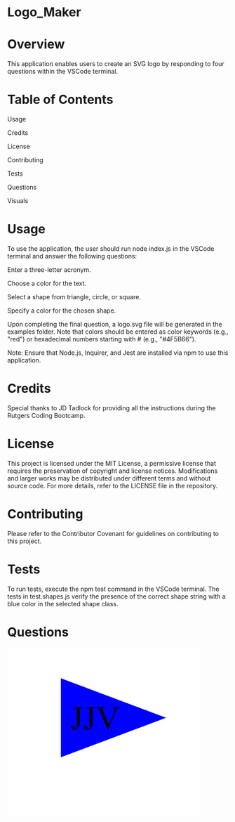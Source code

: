 # Logo_Maker


# Overview

This application enables users to create an SVG logo by responding to four questions within the VSCode terminal.


# Table of Contents

Usage

Credits

License

Contributing

Tests

Questions

Visuals


# Usage

To use the application, the user should run node index.js in the VSCode terminal and answer the following questions:

Enter a three-letter acronym.

Choose a color for the text.

Select a shape from triangle, circle, or square.

Specify a color for the chosen shape.


Upon completing the final question, a logo.svg file will be generated in the examples folder. Note that colors should be entered as color keywords (e.g., "red") or hexadecimal numbers starting with # (e.g., "#4F5B66").


Note: Ensure that Node.js, Inquirer, and Jest are installed via npm to use this application.


# Credits

Special thanks to JD Tadlock for providing all the instructions during the Rutgers Coding Bootcamp.


# License

This project is licensed under the MIT License, a permissive license that requires the preservation of copyright and license notices. Modifications and larger works may be distributed under different terms and without source code. For more details, refer to the LICENSE file in the repository.


# Contributing

Please refer to the Contributor Covenant for guidelines on contributing to this project.


# Tests

To run tests, execute the npm test command in the VSCode terminal. The tests in test.shapes.js verify the presence of the correct shape string with a blue color in the selected shape class.


# Questions


![alt text](image.png)

